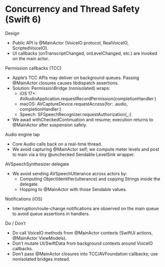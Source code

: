 # Concurrency and Thread Safety (Swift 6)

Design
- Public API is @MainActor (VoiceIO protocol, RealVoiceIO, ScriptedVoiceIO).
- UI callbacks (onTranscriptChanged, onLevelChanged, etc.) are invoked on the main actor.

Permission callbacks (TCC)
- Apple’s TCC APIs may deliver on background queues. Passing @MainActor closures causes libdispatch assertions.
- Solution: PermissionBridge (nonisolated) wraps:
  - iOS 17+: AVAudioApplication.requestRecordPermission(completionHandler:)
  - macOS: AVCaptureDevice.requestAccess(for: .audio, completionHandler:)
  - Speech: SFSpeechRecognizer.requestAuthorization(_:)
- We await withCheckedContinuation and resume; execution returns to @MainActor after suspension safely.

Audio engine tap
- Core Audio calls back on a real-time thread.
- We avoid capturing @MainActor self; we compute meter levels and post to main via a tiny @unchecked Sendable LevelSink wrapper.

AVSpeechSynthesizer delegate
- We avoid sending AVSpeechUtterance across actors by:
  - Computing ObjectIdentifier(utterance) and copying Strings inside the delegate.
  - Hopping to @MainActor with those Sendable values.

Notifications (iOS)
- Interruption/route-change notifications are observed on the main queue to avoid queue assertions in handlers.

Do / Don’t
- Do call VoiceIO methods from @MainActor contexts (SwiftUI actions, @MainActor ViewModels).
- Don’t mutate UI/SwiftData from background contexts around VoiceIO callbacks.
- Don’t pass @MainActor closures into TCC/AVFoundation callbacks; use nonisolated bridges instead.
